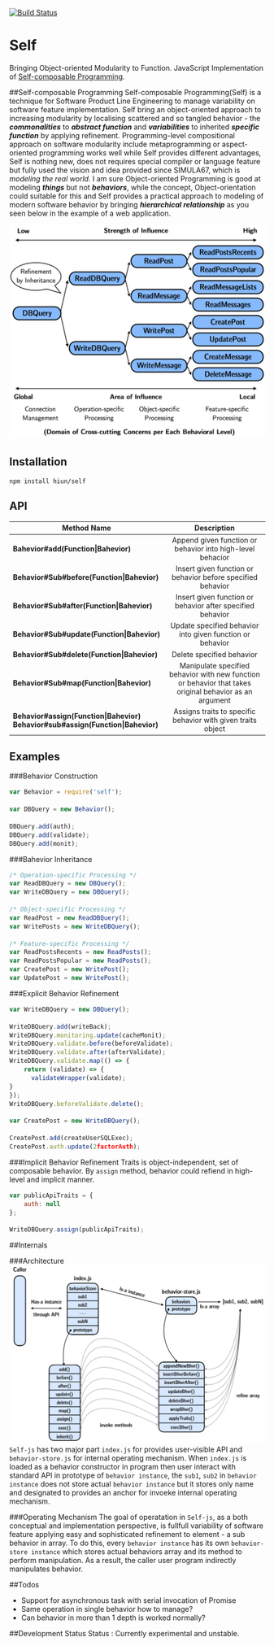 [![Build Status](https://travis-ci.org/hiun/self-js.svg?branch=master)](https://travis-ci.org/hiun/self-js)

# Self
Bringing Object-oriented Modularity to Function. JavaScript Implementation of [Self-composable Programming](https://arxiv.org/abs/1612.02547). 

##Self-composable Programming
Self-composable Programming(Self) is a technique for Software Product Line Engineering to manage variability on software feature implementation. Self bring an object-oriented approach to increasing modularity by localising scattered and so tangled behavior - the ***commonalities*** to ***abstract function*** and ***variabilities*** to inherited ***specific function*** by applying refinement. Programming-level compositional approach on software modularity include metaprogramming or aspect-oriented programming works well while Self provides different advantages, Self is nothing new, does not requires special compiler or language feature but fully used the vision and idea provided since SIMULA67, which is *modeling the real world*. I am sure Object-oriented Programming is good at modeling ***things*** but not ***behaviors***, while the concept, Object-orientation could suitable for this and Self provides a practical approach to modeling of modern software behavior by bringing ***hierarchical relationship*** as you seen below in the example of a web application.

![hierarchical relationship](readme-rel.png)

## Installation
```
npm install hiun/self
```

## API
| **Method Name** | **Description** |
| ------------- |:-------------:|
|**Bahevior#add(Function\|Bahevior)** | Append given function or behavior into high-level behacior|
|**Behavior#Sub#before(Function\|Bahevior)** | Insert given function or behavior before specified behavior|
|**Behavior#Sub#after(Function\|Bahevior)** | Insert given function or behavior after specified behavior|
|**Behavior#Sub#update(Function\|Bahevior)** | Update specified behavior into given function or behavior|
|**Behavior#Sub#delete(Function\|Bahevior)** | Delete specified behavior|
|**Behavior#Sub#map(Function\|Bahevior)** | Manipulate specified behavior with new function or behavior that takes original behavior as an argument|
|**Behavior#assign(Function\|Bahevior)<br>Behavior#sub#assign(Function\|Bahevior)** | Assigns traits to specific behavior with given traits object|

## Examples

###Behavior Construction
```javascript
var Behavior = require('self');

var DBQuery = new Behavior();

DBQuery.add(auth);
DBQuery.add(validate);
DBQuery.add(monit);
```

###Bahevior Inheritance
```javascript
/* Operation-specific Processing */
var ReadDBQuery = new DBQuery();
var WriteDBQuery = new DBQuery();

/* Object-specific Processing */
var ReadPost = new ReadDBQuery();
var WritePosts = new WriteDBQuery();

/* Feature-specific Processing */
var ReadPostsRecents = new ReadPosts();
var ReadPostsPopular = new ReadPosts();
var CreatePost = new WritePost();
var UpdatePost = new WritePost();
```


###Explicit Behavior Refinement
```javascript
var WriteDBQuery = new DBQuery();

WriteDBQuery.add(writeBack);
WriteDBQuery.monitoring.update(cacheMonit);
WriteDBQuery.validate.before(beforeValidate);
WriteDBQuery.validate.after(afterValidate);
WriteDBQuery.validate.map(() => {
    return (validate) => {
      validateWrapper(validate);
}
});
WriteDBQuery.beforeValidate.delete();

var CreatePost = new WriteDBQuery();

CreatePost.add(createUserSQLExec);
CreatePost.auth.update(2factorAuth);
```


###Implicit Behavior Refinement
Traits is object-independent, set of composable behavior. By `assign` method, behavior could refiend in high-level and implicit manner. 

```javascript
var publicApiTraits = {
    auth: null
};

WriteDBQuery.assign(publicApiTraits);
```

##Internals

###Architecture
![architecture](readme-arch.png)
`Self-js` has two major part `index.js` for provides user-visible API and `behavior-store.js` for internal operating mechanism. When `index.js` is loaded as a behavior constructor in program then user interact with standard API in prototype of `behavior instance`, the `sub1`, `sub2` in `behavior instance` does not store actual `behavior instance` but it stores only name and designated to provides an anchor for invoeke internal operating mechanism.

###Operating Mechanism
The goal of operatation in `Self-js`, as a both conceptual and implementation perspective, is fullfull variability of software feature applying easy and sophisticated refinement to element - a sub behavior in array. To do this, every `behavior instance` has its own `behavior-store instance` which stores actual behaviors array and its method to perform manipulation. As a result, the caller user program indirectly manipulates behavior.

##Todos
- Support for asynchronous task with serial invocation of Promise
- Same operation in single behavior how to manage?
- Can behavior in more than 1 depth is worked normally?

##Development Status
Status : Currently experimental and unstable.